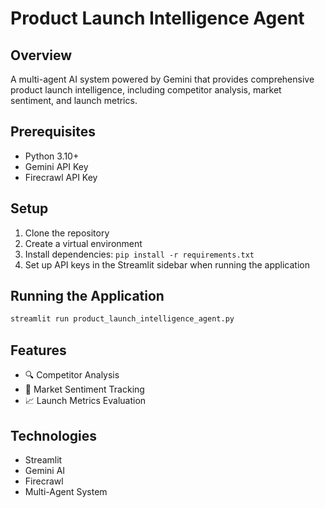 # Product Launch Intelligence Agent

## Overview
A multi-agent AI system powered by Gemini that provides comprehensive product launch intelligence, including competitor analysis, market sentiment, and launch metrics.

## Prerequisites
- Python 3.10+
- Gemini API Key
- Firecrawl API Key

## Setup
1. Clone the repository
2. Create a virtual environment
3. Install dependencies: `pip install -r requirements.txt`
4. Set up API keys in the Streamlit sidebar when running the application

## Running the Application
```bash
streamlit run product_launch_intelligence_agent.py
```

## Features
- 🔍 Competitor Analysis
- 💬 Market Sentiment Tracking
- 📈 Launch Metrics Evaluation

## Technologies
- Streamlit
- Gemini AI
- Firecrawl
- Multi-Agent System
